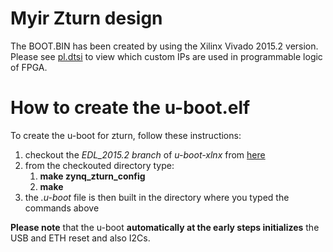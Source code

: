 # Myir Zturn design

The BOOT.BIN has been created by using the Xilinx Vivado 2015.2 version.
Please see [pl.dtsi] to view which custom IPs are used in programmable logic of FPGA.

# How to create the u-boot.elf
To create the u-boot for zturn, follow these instructions:

1. checkout the *EDL_2015.2 branch* of *u-boot-xlnx* from [here]
2. from the checkouted directory type:
   1. **make zynq_zturn_config**
   2. **make**
3. the *.u-boot* file is then built in the directory where you typed the commands above

**Please note** that the u-boot **automatically at the early steps initializes** the USB and ETH reset and also I2Cs. 

[pl.dtsi]:https://github.com/francescodiotalevi/P2015_01_CER/impl/zturn/pl.dtsi
[here]:https://github.com/francescodiotalevi/u-boot-xlnx/tree/EDL_2015.2
 
